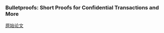 ### Bulletproofs: Short Proofs for Confidential Transactions and More
[原始论文](https://eprint.iacr.org/2017/1066.pdf)
